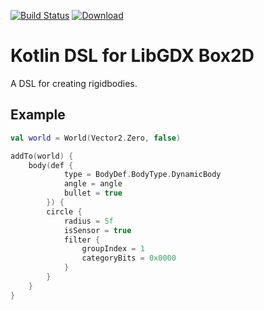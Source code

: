 [![Build Status](https://semaphoreci.com/api/v1/jkly/gdx-box2d-kotlin/branches/master/shields_badge.svg)](https://semaphoreci.com/jkly/gdx-box2d-kotlin) [ ![Download](https://api.bintray.com/packages/jkly/gdx/gdx-box2d-kotlin/images/download.svg) ](https://bintray.com/jkly/gdx/gdx-box2d-kotlin/_latestVersion)

# Kotlin DSL for LibGDX Box2D
A DSL for creating rigidbodies.

## Example
```kotlin
val world = World(Vector2.Zero, false)

addTo(world) {
    body(def {
            type = BodyDef.BodyType.DynamicBody
            angle = angle
            bullet = true
        }) {
        circle {
            radius = 5f
            isSensor = true
            filter {
                groupIndex = 1
                categoryBits = 0x0000
            }
        }
    }
}
```
